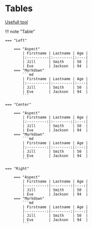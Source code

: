# Tables

[Usefull tool](http://markdowntable.com/)  

!!! note "Table"

    === "Left"

        === "Aspect"
            | Firstname | Lastname | Age |
            |:----------|:---------|:----|
            | Jill      | Smith    | 50  |
            | Eve       | Jackson  | 94  |
        === "Markdown"
            ```md
            | Firstname | Lastname | Age |
            |:----------|:---------|:----|
            | Jill      | Smith    | 50  |
            | Eve       | Jackson  | 94  |
            ```

    === "Center"

        === "Aspect"
            | Firstname | Lastname | Age |
            |:---------:|:--------:|:---:|
            | Jill      | Smith    | 50  |
            | Eve       | Jackson  | 94  |
        === "Markdown"
            ```md
            | Firstname | Lastname | Age |
            |:---------:|:--------:|:---:|
            | Jill      | Smith    | 50  |
            | Eve       | Jackson  | 94  |
            ```

    === "Right"

        === "Aspect"
            | Firstname | Lastname | Age |
            |----------:|---------:|----:|
            | Jill      | Smith    | 50  |
            | Eve       | Jackson  | 94  |
        === "Markdown"
            ```md
            | Firstname | Lastname | Age |
            |----------:|---------:|----:|
            | Jill      | Smith    | 50  |
            | Eve       | Jackson  | 94  |
            ```
